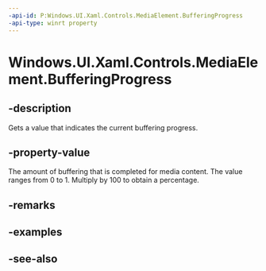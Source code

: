 ```yaml
---
-api-id: P:Windows.UI.Xaml.Controls.MediaElement.BufferingProgress
-api-type: winrt property
---
```


<!-- Property syntax
public double BufferingProgress { get; }
-->

# Windows.UI.Xaml.Controls.MediaElement.BufferingProgress

## -description
Gets a value that indicates the current buffering progress.


## -property-value
The amount of buffering that is completed for media content. The value ranges from 0 to 1. Multiply by 100 to obtain a percentage.

## -remarks

## -examples

## -see-also
